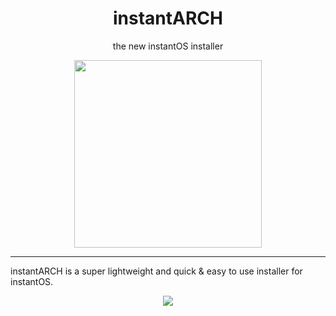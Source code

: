 <div align="center">
    <h1>instantARCH</h1>
    <p>the new instantOS installer</p>
    <img width="300" height="300" src="https://github.com/instantOS/instantLOGO/blob/master/png/arch.png">
</div>

----------

instantARCH is a super lightweight and quick & easy to use installer for instantOS.

<p align="center">
  <img src="https://github.com/instantOS/instantLOGO/blob/master/screeenshots/instantarch.png">
</p>
